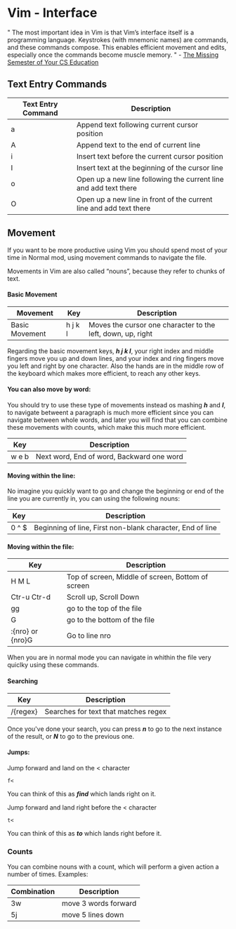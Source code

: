 # Vim - Interface

" The most important idea in Vim is that Vim’s interface itself is a programming language. Keystrokes (with mnemonic names) are commands, and these commands compose. This enables efficient movement and edits, especially once the commands become muscle memory. " - [The Missing Semester of Your CS Education](https://missing.csail.mit.edu/2020/editors/)

## Text Entry Commands

| Text Entry Command | Description |
| ------------------ | ----------- | 
| a | Append text following current cursor position |
| A | Append text to the end of current line |
| i | Insert text before the current cursor position |
| I | Insert text at the beginning of the cursor line |
| o | Open up a new line following the current line and add text there |
| O | Open up a new line in front of the current line and add text there |

## Movement

If you want to be more productive using Vim you should spend most of your time in Normal mod, using movement commands to navigate the file. 

Movements in Vim are also called “nouns”, because they refer to chunks of text.

#### Basic Movement

| Movement | Key | Description |
| -------- | --- | ----------- |
| Basic Movement | h j k l| Moves the cursor one character to the left, down, up, right |

Regarding the basic movement keys, ***h j k l***, your right index and middle fingers move you up and down lines, and your index and ring fingers move you left and right by one character. Also the hands are in the middle row of the keyboard which makes more efficient, to reach any other keys.

#### You can also move by word:

You should try to use these type of movements instead os mashing ***h*** and ***l***, to navigate betweent a paragraph is much more efficient since you can navigate between whole words, and later you will find that you can combine these movements with counts, which make this much more efficient.

| Key | Description |
| --- | ----------- |
| w e b| Next word, End of word, Backward one word|

#### Moving within the line:

No imagine you quickly want to go and change the beginning or end of the line you are currently in, you can using the following nouns: 

| Key | Description |
| --- | ----------- |
| 0 ^ $| Beginning of line, First non-blank character, End of line|

#### Moving within the file:

| Key | Description |
| --- | ----------- |
| H M L| Top of screen, Middle of screen, Bottom of screen|
| Ctr-u Ctr-d| Scroll up, Scroll Down |
| gg | go to the top of the file |
| G | go to the bottom of the file |
| :{nro} or {nro}G | Go to line nro|

When you are in normal mode you can navigate in whithin the file very quiclky using these commands.

#### Searching


| Key | Description |
| --- | ----------- |
| /{regex}|  Searches for text that matches regex |

Once you've done your search, you can press ***n*** to go to the next instance of the result, or ***N*** to go to the previous one.

#### Jumps:

 Jump forward and land on the < character

 ```vim
 f<
 ```
 You can think of this as ***find*** which lands right on it.

Jump forward and land right before the < character
```vim
t<
```
You can think of this as ***to*** which lands right before it.

### Counts

You can combine nouns with a count, which will perform a given action a number of times. Examples:

| Combination | Description |
| ----------- | ----------- |
| 3w | move 3 words forward |
| 5j | move 5 lines down |